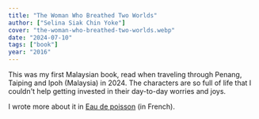 ```yaml
---
title: "The Woman Who Breathed Two Worlds"
author: ["Selina Siak Chin Yoke"]
cover: "the-woman-who-breathed-two-worlds.webp"
date: "2024-07-10"
tags: ["book"]
year: "2016"
---
```


This was my first Malaysian book, read when traveling through Penang, Taiping and Ipoh (Malaysia) in 2024. The characters are so full of life that I couldn't help getting invested in their day-to-day worries and joys.

I wrote more about it in [Eau de poisson](https://eaudepoisson.com/medias/the-woman-who-breathed-two-worlds/) (in French).

